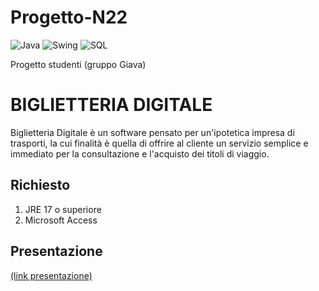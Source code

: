 # Progetto-N22
![Java](https://img.shields.io/badge/Backend-Java_17-orange)
![Swing](https://img.shields.io/badge/Frontend-Swing-blueviolet)
![SQL](https://img.shields.io/badge/Database-Microsoft_Access-blue)

Progetto studenti (gruppo Giava)

# BIGLIETTERIA DIGITALE
Biglietteria Digitale è un software pensato per un'ipotetica impresa di trasporti, la cui finalità è quella di offrire al cliente un servizio semplice e immediato
per la consultazione e l'acquisto dei titoli di viaggio. 

## Richiesto
1. JRE 17 o superiore
2. Microsoft Access



## Presentazione
[(link presentazione)](https://www.canva.com/design/DAFS2ge3_F0/i6YMiq8o-NUNFGlJ62hOTg/edit?utm_content=DAFS2ge3_F0&utm_campaign=designshare&utm_medium=link2&utm_source=sharebutton)




